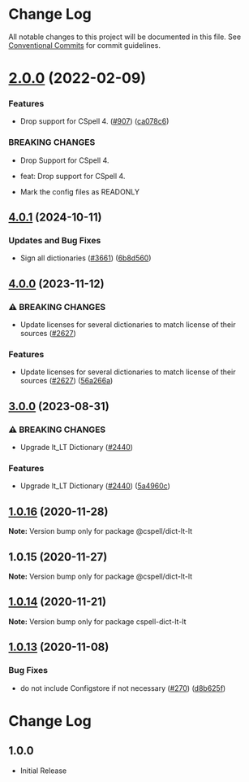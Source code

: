 # Change Log

All notable changes to this project will be documented in this file.
See [Conventional Commits](https://conventionalcommits.org) for commit guidelines.

# [2.0.0](https://github.com/streetsidesoftware/cspell-dicts/compare/@cspell/dict-lt-lt@1.0.16...@cspell/dict-lt-lt@2.0.0) (2022-02-09)


### Features

* Drop support for CSpell 4. ([#907](https://github.com/streetsidesoftware/cspell-dicts/issues/907)) ([ca078c6](https://github.com/streetsidesoftware/cspell-dicts/commit/ca078c6a2e188cc3cf6276db1ba7e007f0f06f27))


### BREAKING CHANGES

* Drop Support for CSpell 4.

* feat: Drop support for CSpell 4.
* Mark the config files as READONLY





## [4.0.1](https://github.com/streetsidesoftware/cspell-dicts/compare/@cspell/dict-lt-lt@4.0.0...@cspell/dict-lt-lt@4.0.1) (2024-10-11)


### Updates and Bug Fixes

* Sign all dictionaries ([#3661](https://github.com/streetsidesoftware/cspell-dicts/issues/3661)) ([6b8d560](https://github.com/streetsidesoftware/cspell-dicts/commit/6b8d560cf51a593458ce42bca415859f872cfc97))

## [4.0.0](https://github.com/streetsidesoftware/cspell-dicts/compare/@cspell/dict-lt-lt@3.0.0...@cspell/dict-lt-lt@4.0.0) (2023-11-12)


### ⚠ BREAKING CHANGES

* Update licenses for several dictionaries to match license of their sources ([#2627](https://github.com/streetsidesoftware/cspell-dicts/issues/2627))

### Features

* Update licenses for several dictionaries to match license of their sources ([#2627](https://github.com/streetsidesoftware/cspell-dicts/issues/2627)) ([56a266a](https://github.com/streetsidesoftware/cspell-dicts/commit/56a266aafdcde83043b92022dd0ae187c1d53498))

## [3.0.0](https://github.com/streetsidesoftware/cspell-dicts/compare/@cspell/dict-lt-lt@2.0.0...@cspell/dict-lt-lt@3.0.0) (2023-08-31)


### ⚠ BREAKING CHANGES

* Upgrade lt_LT Dictionary ([#2440](https://github.com/streetsidesoftware/cspell-dicts/issues/2440))

### Features

* Upgrade lt_LT Dictionary ([#2440](https://github.com/streetsidesoftware/cspell-dicts/issues/2440)) ([5a4960c](https://github.com/streetsidesoftware/cspell-dicts/commit/5a4960c29167f7d0a56df281e3a31ea466dc68c3))

## [1.0.16](https://github.com/streetsidesoftware/cspell-dicts/compare/@cspell/dict-lt-lt@1.0.15...@cspell/dict-lt-lt@1.0.16) (2020-11-28)

**Note:** Version bump only for package @cspell/dict-lt-lt





## 1.0.15 (2020-11-27)

**Note:** Version bump only for package @cspell/dict-lt-lt





## [1.0.14](https://github.com/streetsidesoftware/cspell-dicts/compare/cspell-dict-lt-lt@1.0.13...cspell-dict-lt-lt@1.0.14) (2020-11-21)

**Note:** Version bump only for package cspell-dict-lt-lt

## [1.0.13](https://github.com/streetsidesoftware/cspell-dicts/compare/cspell-dict-lt-lt@1.0.12...cspell-dict-lt-lt@1.0.13) (2020-11-08)

### Bug Fixes

- do not include Configstore if not necessary ([#270](https://github.com/streetsidesoftware/cspell-dicts/issues/270)) ([d8b625f](https://github.com/streetsidesoftware/cspell-dicts/commit/d8b625f2f42d5cc6c4a9390216ac1e5037886e44))

# Change Log

## 1.0.0

- Initial Release
